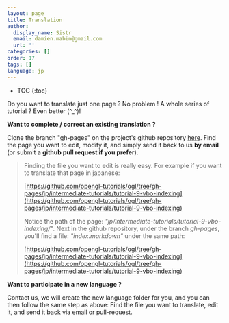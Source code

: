 ```yaml
---
layout: page
title: Translation
author:
  display_name: Sistr
  email: damien.mabin@gmail.com
  url: ''
categories: []
order: 17
tags: []
language: jp
---
```


* TOC
{:toc}

Do you want to translate just one page ? No problem !
A whole series of tutorial ? Even better (^_^)!

**Want to complete / correct an existing translation ?**

Clone the branch "gh-pages" on the project's github repository [here](https://github.com/opengl-tutorials/ogl/tree/gh-pages).
Find the page you want to edit, modify it, and simply send it back to us **by email** (or submit a **github pull request if you prefer**).

>Finding the file you want to edit is really easy.
>For example if you want to translate that page in japanese:
>
>[https://github.com/opengl-tutorials/ogl/tree/gh-pages/jp/intermediate-tutorials/tutorial-9-vbo-indexing](https://github.com/opengl-tutorials/ogl/tree/gh-pages/jp/intermediate-tutorials/tutorial-9-vbo-indexing)
>
>Notice the path of the page: *"jp/intermediate-tutorials/tutorial-9-vbo-indexing/"*.
>Next in the github repository, under the branch *gh-pages*, you'll find a file: *"index.markdown"* under the same path:
>
>[https://github.com/opengl-tutorials/ogl/tree/gh-pages/jp/intermediate-tutorials/tutorial-9-vbo-indexing](https://github.com/opengl-tutorials/ogl/tree/gh-pages/jp/intermediate-tutorials/tutorial-9-vbo-indexing)

**Want to participate in a new language ?**

Contact us, we will create the new language folder for you, and you can then follow the same step as above: Find the file you want to translate, edit it, and send it back via email or pull-request.
